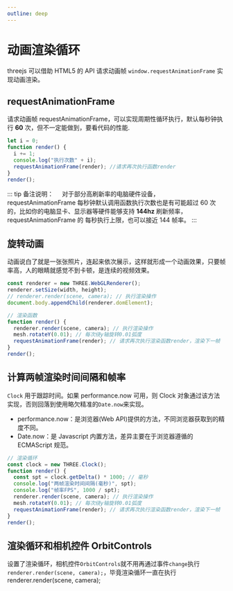 ```yaml
---
outline: deep
---
```


# 动画渲染循环

threejs 可以借助 HTML5 的 API 请求动画帧 `window.requestAnimationFrame` 实现动画渲染。

## requestAnimationFrame

请求动画帧 requestAnimationFrame，可以实现周期性循环执行，默认每秒钟执行 **60** 次，但不一定能做到，要看代码的性能.

```js
let i = 0;
function render() {
  i += 1;
  console.log("执行次数" + i);
  requestAnimationFrame(render); //请求再次执行函数render
}
render();
```

::: tip 备注说明：
&nbsp;&nbsp;&nbsp;&nbsp;对于部分高刷新率的电脑硬件设备，requestAnimationFrame 每秒钟默认调用函数执行次数也是有可能超过 60 次的，比如你的电脑显卡、显示器等硬件能够支持 **144hz** 刷新频率，requestAnimationFrame 的 每秒执行上限，也可以接近 144 帧率。
:::

## 旋转动画

动画说白了就是一张张照片，连起来依次展示，这样就形成一个动画效果，只要帧率高，人的眼睛就感觉不到卡顿，是连续的视频效果。

```js
const renderer = new THREE.WebGLRenderer();
renderer.setSize(width, height);
// renderer.render(scene, camera); // 执行渲染操作
document.body.appendChild(renderer.domElement);

// 渲染函数
function render() {
  renderer.render(scene, camera); // 执行渲染操作
  mesh.rotateY(0.01); // 每次绕y轴旋转0.01弧度
  requestAnimationFrame(render); // 请求再次执行渲染函数render，渲染下一帧
}
render();
```

## 计算两帧渲染时间间隔和帧率

`Clock` 用于跟踪时间。如果 performance.now 可用，则 Clock 对象通过该方法实现，否则回落到使用略欠精准的`Date.now`来实现。

- performance.now：是浏览器(Web API)提供的方法，不同浏览器获取到的精度不同。
- Date.now：是 Javascript 内置方法，差异主要在于浏览器遵循的 ECMAScript 规范。

```js
// 渲染循环
const clock = new THREE.Clock();
function render() {
  const spt = clock.getDelta() * 1000; // 毫秒
  console.log("两帧渲染时间间隔(毫秒)", spt);
  console.log("帧率FPS", 1000 / spt);
  renderer.render(scene, camera); // 执行渲染操作
  mesh.rotateY(0.01); // 每次绕y轴旋转0.01弧度
  requestAnimationFrame(render); // 请求再次执行渲染函数render，渲染下一帧
}
render();
```

## 渲染循环和相机控件 OrbitControls

设置了渲染循环，相机控件`OrbitControls`就不用再通过事件`change`执行`renderer.render(scene, camera);`，毕竟渲染循环一直在执行 renderer.render(scene, camera);
